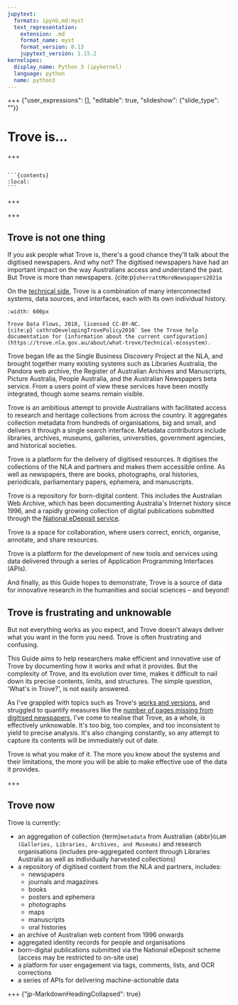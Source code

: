 ```yaml
---
jupytext:
  formats: ipynb,md:myst
  text_representation:
    extension: .md
    format_name: myst
    format_version: 0.13
    jupytext_version: 1.15.2
kernelspec:
  display_name: Python 3 (ipykernel)
  language: python
  name: python3
---
```


+++ {"user_expressions": [], "editable": true, "slideshow": {"slide_type": ""}}

# Trove is...

+++

````{card} On this page

```{contents}
:local:
```
````

+++

<!---
```{admonition} Key points
:class: key-points

These are the important things...
```

Trove is:

- always changing
- frustratingly inconsistent
- rabbit hole
-
--->

+++

## Trove is not one thing

If you ask people what Trove is, there's a good chance they'll talk about the digitised newspapers. And why not? The digitised newspapers have had an important impact on the way Australians access and understand the past. But Trove is more than newspapers. {cite:p}`sherrattMoreNewspapers2021a`

On the [technical side](https://trove.nla.gov.au/about/what-trove/technical-ecosystem), Trove is a combination of many interconnected systems, data sources, and interfaces, each with its own individual history. 

```{figure} /images/trove-data-flows-2010-cathro-collier.png
:width: 600px

Trove Data Flows, 2010, licensed CC-BY-NC. {cite:p}`cathroDevelopingTrovePolicy2010` See the Trove help documentation for [information about the current configuration](https://trove.nla.gov.au/about/what-trove/technical-ecosystem).
```

Trove began life as the Single Business Discovery Project at the NLA, and brought together many existing systems such as Libraries Australia, the Pandora web archive, the Register of Australian Archives and Manuscripts, Picture Australia, People Australia, and the Australian Newspapers beta service. From a users point of view these services have been mostly integrated, though some seams remain visible.

Trove is an ambitious attempt to provide Australians with facilitated access to research and heritage collections from across the country. It aggregates collection metadata from hundreds of  organisations, big and small, and delivers it through a single search interface. Metadata contributors include libraries, archives, museums, galleries, universities, government agencies, and historical societies. 

Trove is a platform for the delivery of digitised resources. It digitises the collections of the NLA and partners and makes them accessible online. As well as newspapers, there are books, photographs, oral histories, periodicals, parliamentary papers, ephemera, and manuscripts.

Trove is a repository for born-digital content. This includes the Australian Web Archive, which has been documenting Australia's Internet history since 1996, and a rapidly growing collection of digital publications submitted through the [National eDeposit service](https://ned.gov.au/ned/).

Trove is a space for collaboration, where users correct, enrich, organise, annotate, and share resources.

Trove is a platform for the development of new tools and services using data delivered through a series of Application Programming Interfaces (APIs).

And finally, as this Guide hopes to demonstrate, Trove is a source of data for innovative research in the humanities and social sciences – and beyond!

## Trove is frustrating and unknowable

But not everything works as you expect, and Trove doesn't always deliver what you want in the form you need. Trove is often frustrating and confusing.

This Guide aims to help researchers make efficient and innovative use of Trove by documenting how it works and what it provides. But the complexity of Trove, and its evolution over time, makes it difficult to nail down its precise contents, limits, and structures. The simple question, 'What's in Trove?', is not easily answered.

As I've grappled with topics such as Trove's [works and versions](/what-is-trove/works-and-versions), and struggled to quantify measures like the [number of pages missing from digitised newspapers](/newspapers-and-gazettes/newspapers-missing-pages), I've come to realise that Trove, as a whole, is effectively unknowable. It's too big, too complex, and too inconsistent to yield to precise analysis. It's also changing constantly, so any attempt to capture its contents will be immediately out of date. 

Trove is what you make of it. The more you know about the systems and their limitations, the more you will be able to make effective use of the data it provides.

+++

## Trove now

Trove is currently:

- an aggregation of collection {term}`metadata` from Australian {abbr}`GLAM (Galleries, Libraries, Archives, and Museums)` and research organisations (includes pre-aggregated content through Libraries Australia as well as individually harvested collections)
- a repository of digitised content from the NLA and partners, includes:
    - newspapers
    - journals and magazines
    - books
    - posters and ephemera
    - photographs
    - maps
    - manuscripts
    - oral histories
- an archive of Australian web content from 1996 onwards
- aggregated identity records for people and organisations
- born-digital publications submitted via the National eDeposit scheme (access may be restricted to on-site use)
- a platform for user engagement via tags, comments, lists, and OCR corrections
- a series of APIs for delivering machine-actionable data

+++ {"jp-MarkdownHeadingCollapsed": true}

<!---
## Precursors and milestones

Not a history. Idntifying major threads and changes that shape Trove now.

What Trove is has changed over time.

ANBD - Libraries Australia

SBDP -- bringing together a range of discovery services

Still find traces of earlier systems -- eg occupations in diaries

Newspapers and web archives separate systems that were bolted on -- seams still evident

DLIR for digitised collections material -- lack of integration with discovery parts of Trove, development driven by collection areas

Changes:

- OAISter and Gale
- Pandora, AGWA
-
--->
